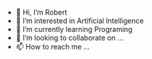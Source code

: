 - 👋 Hi, I’m Robert
- 👀 I’m interested in Artificial Intelligence
- 🌱 I’m currently learning Programing
- 💞️ I’m looking to collaborate on ...
- 📫 How to reach me ...

<!---
Arriaga8022/Arriaga8022 is a ✨ special ✨ repository because its `README.md` (this file) appears on your GitHub profile.
You can click the Preview link to take a look at your changes.
--->
